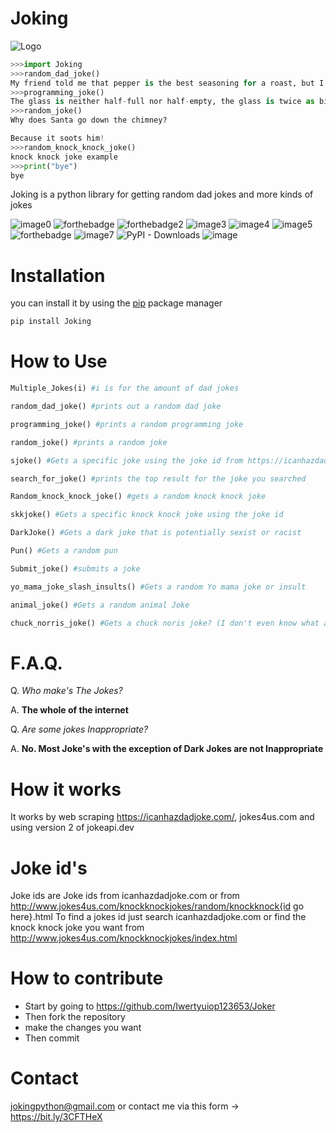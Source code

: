 # Joking

![Logo](Joking.png)

```python
>>>import Joking
>>>random_dad_joke()
My friend told me that pepper is the best seasoning for a roast, but I took it with a grain of salt.
>>>programming_joke()
The glass is neither half-full nor half-empty, the glass is twice as big as it needs to be.
>>>random_joke()
Why does Santa go down the chimney?

Because it soots him!
>>>random_knock_knock_joke()
knock knock joke example
>>>print("bye")
bye
```


Joking is a python library for getting random dad jokes and more kinds
of jokes

![image0](https://img.shields.io/badge/build-Passing-green?style=for-the-badge)
![forthebadge](https://forthebadge.com/images/badges/gluten-free.svg)
![forthebadge2](https://forthebadge.com/images/badges/powered-by-electricity.svg)
![image3](https://img.shields.io/badge/License-MIT-orange?style=for-the-badge)
![image4](https://bit.ly/3cTlr54)
![image5](https://tinyurl.com/badgesdhdh)
![forthebadge](https://forthebadge.com/images/badges/made-with-python.svg)
![image7](https://tinyurl.com/emails83) 
![PyPI - Downloads](https://static.pepy.tech/personalized-badge/joking?period=total&style=for-the-badge&units=none&left_color=black&right_color=orange&left_text=Downloads)
![image](https://img.shields.io/badge/coverage-100%25-green?style=for-the-badge&labelColor=black)

# Installation

you can install it by using the [pip](https://pip.pypa.io/en/stable/)
package manager

``` bash
pip install Joking
```

# How to Use


``` python
Multiple_Jokes(i) #i is for the amount of dad jokes
```

``` python
random_dad_joke() #prints out a random dad joke
```

``` python
programming_joke() #prints a random programming joke
```

``` python
random_joke() #prints a random joke
```

``` python
sjoke() #Gets a specific joke using the joke id from https://icanhazdadjoke.com/
```

```  python
search_for_joke() #prints the top result for the joke you searched
```

``` python
Random_knock_knock_joke() #gets a random knock knock joke
```

``` python
skkjoke() #Gets a specific knock knock joke using the joke id
```

``` python
DarkJoke() #Gets a dark joke that is potentially sexist or racist
```

``` python
Pun() #Gets a random pun
```

``` python
Submit_joke() #submits a joke
```

``` python
yo_mama_joke_slash_insults() #Gets a random Yo mama joke or insult
```
```python
animal_joke() #Gets a random animal Joke
```

```python
chuck_norris_joke() #Gets a chuck noris joke? (I don't even know what a chuck noris joke is)
```


# F.A.Q.

Q. *Who make's The Jokes?*

A. **The whole of the internet**

Q. *Are some jokes Inappropriate?*

A. **No. Most Joke's with the exception of Dark Jokes are not Inappropriate**

# How it works

It works by web scraping https://icanhazdadjoke.com/, jokes4us.com and using version
2 of jokeapi.dev 

# Joke id's

Joke ids are Joke ids from icanhazdadjoke.com or from
http://www.jokes4us.com/knockknockjokes/random/knockknock{id go here}.html To find
a jokes id just search icanhazdadjoke.com or find the knock knock joke
you want from
http://www.jokes4us.com/knockknockjokes/index.html

# How to contribute


- Start by going to https://github.com/Iwertyuiop123653/Joker
- Then fork the repository
- make the changes you want
- Then commit

# Contact

jokingpython@gmail.com or contact me via this form -> https://bit.ly/3CFTHeX